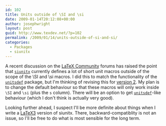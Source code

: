```yaml
---
id: 102
title: Units outside of \SI and \si
date: 2009-01-14T20:12:08+00:00
author: josephwright
layout: post
guid: http://www.texdev.net/?p=102
permalink: /2009/01/14/units-outside-of-si-and-si/
categories:
  - Packages
  - siunitx
---
```

A recent discussion on the [LaTeX Community](http://latex-community.org/) forums has raised the point that [`siunitx`](https://ctan.org/pkg/siunitx) currently defines a lot of short unit macros outside of the scope of the \SI and \si macros.  I did this to match the functionality of the [`unitsdef`](https://ctan.org/pkg/unitsdef) package, but I'm thinking of revising this for [version 2](http://siunitx.berlios.de). My plan is to change the default behaviour so that these macros will only work inside `\SI` and `\si` (plus the `s` column). There will be an option to get [`unitsdef`](https://ctan.org/pkg/unitsdef)-like behaviour (which I don't think is actually very good).

Looking further ahead, I suspect I'll be more definite about things when I write a [LaTeX3](http://www.latex-project.org/latex3.html) version of siunitx. There, backward-compatiblity is not an issue, so I'll be free to do what is most sensible for the long term.
